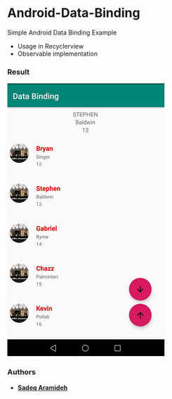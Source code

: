 # Android-Data-Binding
Simple Android Data Binding Example

* Usage in Recyclerview
* Observable implementation 

### Result

![](https://github.com/Aramideh/Android-Data-Binding/blob/master/view.png)

### Authors

* [**Sadeq Aramideh**](https://github.com/Aramideh)

